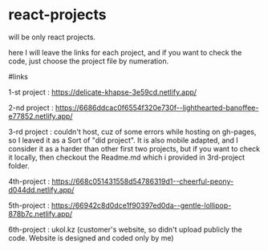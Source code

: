 # react-projects
will be only react projects.

here I will leave the links for each project, and if you want to check the code, just choose the project file by numeration.


#links

1-st project : https://delicate-khapse-3e59cd.netlify.app/

2-nd project : https://6686ddcac0f6554f320e730f--lighthearted-banoffee-e77852.netlify.app/

3-rd project : couldn't host, cuz of some errors while hosting on gh-pages, so I leaved it as a Sort of "did project". It is also mobile adapted, and I consider it as a harder than other first two projects, but if you want to check it locally, then checkout the Readme.md which i provided in 3rd-project folder.

4th-project : https://668c051431558d54786319d1--cheerful-peony-d044dd.netlify.app/

5th-project : https://66942c8d0dce1f90397ed0da--gentle-lollipop-878b7c.netlify.app/

6th-project : ukol.kz (customer's website, so didn't upload publicly the code. Website is designed and coded only by me)
